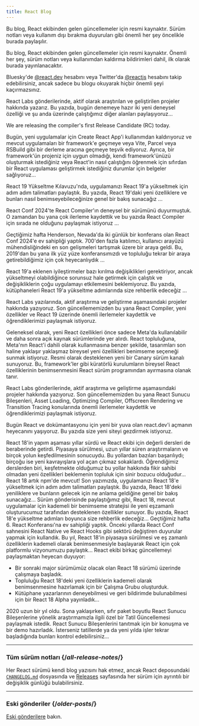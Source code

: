 ```yaml
---
title: React Blog
---
```


<Intro>

Bu blog, React ekibinden gelen güncellemeler için resmi kaynaktır. Sürüm notları veya kullanım dışı bırakma duyuruları gibi önemli her şey öncelikle burada paylaşılır.

Bu blog, React ekibinden gelen güncellemeler için resmi kaynaktır. Önemli her şey, sürüm notları veya kullanımdan kaldırma bildirimleri dahil, ilk olarak burada yayınlanacaktır.

Bluesky'de [@react.dev](https://bsky.app/profile/react.dev) hesabını veya Twitter'da [@reactjs](https://twitter.com/reactjs) hesabını takip edebilirsiniz, ancak sadece bu blogu okuyarak hiçbir önemli şeyi kaçırmazsınız.

</Intro>

<div className="sm:-mx-5 flex flex-col gap-5 mt-12">

<BlogCard title="React Labs: View Transitions, Activity, and more" date="April 23, 2025" url="/blog/2025/04/23/react-labs-view-transitions-activity-and-more">

React Labs gönderilerinde, aktif olarak araştırılan ve geliştirilen projeler hakkında yazarız. Bu yazıda, bugün denemeye hazır iki yeni deneysel özelliği ve şu anda üzerinde çalıştığımız diğer alanları paylaşıyoruz...

</BlogCard>

<BlogCard title="React Compiler RC" date="April 21, 2025" url="/blog/2025/04/21/react-compiler-rc">

We are releasing the compiler's first Release Candidate (RC) today.

</BlogCard>

<BlogCard title="Sunsetting Create React App" date="February 14, 2025" url="/blog/2025/02/14/sunsetting-create-react-app">

Bugün, yeni uygulamalar için Create React App'i kullanımdan kaldırıyoruz ve mevcut uygulamaları bir framework'e geçmeye veya Vite, Parcel veya RSBuild gibi bir derleme aracına geçmeye teşvik ediyoruz. Ayrıca, bir framework'ün projeniz için uygun olmadığı, kendi framework'ünüzü oluşturmak istediğiniz veya React'in nasıl çalıştığını öğrenmek için sıfırdan bir React uygulaması geliştirmek istediğiniz durumlar için belgeler sağlıyoruz...

</BlogCard>

<BlogCard title="React v19 " date="5 Aralık, 2024" url="/blog/2024/12/05/react-19">

React 19 Yükseltme Kılavuzu'nda, uygulamanızı React 19'a yükseltmek için adım adım talimatları paylaştık. Bu yazıda, React 19'daki yeni özelliklere ve bunları nasıl benimseyebileceğinize genel bir bakış sunacağız ...

</BlogCard>

<BlogCard title="React Compiler Beta Sürümü" date="21 Ekim 2024" url="/blog/2024/10/21/react-compiler-beta-release">

React Conf 2024'te React Compiler'ın deneysel bir sürümünü duyurmuştuk. O zamandan bu yana çok ilerleme kaydettik ve bu yazıda React Compiler için sırada ne olduğunu paylaşmak istiyoruz ...

</BlogCard>

<BlogCard title="React Conf 2024 Özeti" date="22 Mayıs 2024" url="/blog/2024/05/22/react-conf-2024-recap">

Geçtiğimiz hafta Henderson, Nevada'da iki günlük bir konferans olan React Conf 2024'e ev sahipliği yaptık. 700'den fazla katılımcı, kullanıcı arayüzü mühendisliğindeki en son gelişmeleri tartışmak üzere bir araya geldi. Bu, 2019'dan bu yana ilk yüz yüze konferansımızdı ve topluluğu tekrar bir araya getirebildiğimiz için çok heyecanlıydık ...

</BlogCard>

<BlogCard title="React 19 Yükseltme Kılavuzu" date="25 Nisan, 2024" url="/blog/2024/04/25/react-19-upgrade-guide">

React 19'a eklenen iyileştirmeler bazı kırılma değişiklikleri gerektiriyor, ancak yükseltmeyi olabildiğince sorunsuz hale getirmek için çalıştık ve değişikliklerin çoğu uygulamayı etkilemesini beklemiyoruz. Bu yazıda, kütüphaneleri React 19'a yükseltme adımlarında size rehberlik edeceğiz ...

</BlogCard>

<BlogCard title="React Labs: Neler Üzerinde Çalışıyoruz - Şubat 2024" date="15 Şubat, 2024" url="/blog/2024/02/15/react-labs-what-we-have-been-working-on-february-2024">

React Labs yazılarında, aktif araştırma ve geliştirme aşamasındaki projeler hakkında yazıyoruz. Son güncellememizden bu yana React Compiler, yeni özellikler ve React 19 üzerinde önemli ilerlemeler kaydettik ve öğrendiklerimizi paylaşmak istiyoruz.

</BlogCard>

<BlogCard title="React Canaries: Meta Dışında Kademeli Özellik Sunumu" date="3 Mayıs, 2023" url="/blog/2023/05/03/react-canaries">

Geleneksel olarak, yeni React özellikleri önce sadece Meta'da kullanılabilir ve daha sonra açık kaynak sürümlerinde yer alırdı. React topluluğuna, Meta'nın React'i dahili olarak kullanmasına benzer şekilde, tasarımları son haline yaklaşır yaklaşmaz bireysel yeni özellikleri benimseme seçeneği sunmak istiyoruz. Resmi olarak desteklenen yeni bir Canary sürüm kanalı sunuyoruz. Bu, framework'ler gibi küratörlü kurulumların bireysel React özelliklerinin benimsenmesini React sürüm programından ayırmasına olanak tanır.

</BlogCard>

<BlogCard title="React Labs: Neler Üzerinde Çalışıyoruz - Mart 2023" date="22 Mart 2023" url="/blog/2023/03/22/react-labs-what-we-have-been-working-on-march-2023">

React Labs gönderilerinde, aktif araştırma ve geliştirme aşamasındaki projeler hakkında yazıyoruz. Son güncellememizden bu yana React Sunucu Bileşenleri, Asset Loading, Optimizing Compiler, Offscreen Rendering ve Transition Tracing konularında önemli ilerlemeler kaydettik ve öğrendiklerimizi paylaşmak istiyoruz.

</BlogCard>

<BlogCard title="react.dev ile tanışın" date="16 Mart 2023" url="/blog/2023/03/16/introducing-react-dev">

Bugün React ve dokümantasyonu için yeni bir yuva olan react.dev'i açmanın heyecanını yaşıyoruz. Bu yazıda size yeni siteyi gezdirmek istiyoruz.

</BlogCard>

<BlogCard title="React Labs: Neler Üzerinde Çalışıyoruz - Haziran 2022" date="15 Haziran 2022" url="/blog/2022/06/15/react-labs-what-we-have-been-working-on-june-2022">
React 18'in yapım aşaması yıllar sürdü ve React ekibi için değerli dersleri de beraberinde getirdi. Piyasaya sürülmesi, uzun yıllar süren araştırmaların ve birçok yolun keşfedilmesinin sonucuydu. Bu yollardan bazıları başarılıydı; birçoğu ise yeni kavrayışlara yol açan çıkmaz sokaklardı. Öğrendiğimiz derslerden biri, keşfetmekte olduğumuz bu yollar hakkında fikir sahibi olmadan yeni özellikleri beklemenin topluluk için sinir bozucu olduğudur...
</BlogCard>

<BlogCard title="React v18.0" date="29 Mart 2022" url="/blog/2022/03/29/react-v18">
React 18 artık npm'de mevcut! Son yazımızda, uygulamanızı React 18'e yükseltmek için adım adım talimatları paylaştık. Bu yazıda, React 18'deki yeniliklere ve bunların gelecek için ne anlama geldiğine genel bir bakış sunacağız...
</BlogCard>

<BlogCard title="React 18'e Nasıl Yükseltilir" date="8 Mart 2022" url="/blog/2022/03/08/react-18-upgrade-guide">
Sürüm gönderisinde paylaştığımız gibi, React 18, mevcut uygulamalar için kademeli bir benimseme stratejisi ile yeni eşzamanlı oluşturucumuz tarafından desteklenen özellikler sunuyor. Bu yazıda, React 18'e yükseltme adımları boyunca size rehberlik edeceğiz...
</BlogCard>

<BlogCard title="React Conf 2021 Özeti" date="17 Aralık 2021" url="/blog/2021/12/17/react-conf-2021-recap">
Geçtiğimiz hafta 6. React Konferansı'na ev sahipliği yaptık.  Önceki yıllarda React Conf sahnesini React Native ve React Hooks gibi sektörü değiştiren duyurular yapmak için kullandık. Bu yıl, React 18'in piyasaya sürülmesi ve eş zamanlı özelliklerin kademeli olarak benimsenmesiyle başlayarak React için çok platformlu vizyonumuzu paylaştık...
</BlogCard>

<BlogCard title="React 18 için Plan" date="8 Haziran 2021" url="/blog/2021/06/08/the-plan-for-react-18">
React ekibi birkaç güncellemeyi paylaşmaktan heyecan duyuyor:

- Bir sonraki major sürümümüz olacak olan React 18 sürümü üzerinde çalışmaya başladık.
- Topluluğu React 18'deki yeni özelliklerin kademeli olarak benimsenmesine hazırlamak için bir Çalışma Grubu oluşturduk.
- Kütüphane yazarlarının deneyebilmesi ve geri bildirimde bulunabilmesi için bir React 18 Alpha yayınladık...
</BlogCard>

<BlogCard title="Sıfır Paket Boyutlu React Sunucu Bileşenleri ile Tanışın" date="21 Aralık 2020" url="/blog/2020/12/21/data-fetching-with-react-server-components">
2020 uzun bir yıl oldu. Sona yaklaşırken, sıfır paket boyutlu React Sunucu Bileşenlerine yönelik araştırmamızla ilgili özel bir Tatil Güncellemesi paylaşmak istedik. React Sunucu Bileşenlerini tanıtmak için bir konuşma ve bir demo hazırladık. İsterseniz tatillerde ya da yeni yılda işler tekrar başladığında bunları kontrol edebilirsiniz...
</BlogCard>

</div>

---

### Tüm sürüm notları {/*all-release-notes*/}

Her React sürümü kendi blog yazısını hak etmez, ancak React deposundaki [`CHANGELOG.md`](https://github.com/facebook/react/blob/main/CHANGELOG.md) dosyasında ve [Releases](https://github.com/facebook/react/releases) sayfasında her sürüm için ayrıntılı bir değişiklik günlüğü bulabilirsiniz.

---

### Eski gönderiler {/*older-posts*/}

[Eski gönderilere](https://reactjs.org/blog/all.html) bakın.

<div className="h-12"></div>
